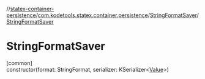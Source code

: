 //[statex-container-persistence](../../../index.md)/[com.kodetools.statex.container.persistence](../index.md)/[StringFormatSaver](index.md)/[StringFormatSaver](-string-format-saver.md)

# StringFormatSaver

[common]\
constructor(format: StringFormat, serializer: KSerializer&lt;[Value](index.md)&gt;)
